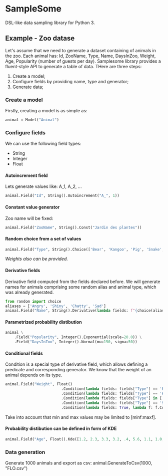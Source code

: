 # SampleSome
DSL-like data sampling library for Python 3.
## Example - Zoo datase
Let's assume that we need to generate a dataset containing of animals in the zoo. Each animal has: Id, ZooName, Type, Name, DaysInZoo, Weight, Age, Popularity (number of guests per day).
Samplesome library provides a fluent-style API to generate a table of data. THere are three steps:
1. Create a model;
2. Configure fields by providing name, type and generator;
3. Generate data;
### Create a model
Firstly, creating a model is as simple as:
```python
animal = Model("Animal")
```
### Configure fields
We can use the following field types:
- String
- Integer
- Float
#### Autoincrement field
Lets generate values like: A_1, A_2, ...
```python
animal.Field("Id", String().Autoincrement("A_", 1))
```
#### Constant value generator
Zoo name will be fixed:
```python
animal.Field("ZooName", String().Const("Jardin des plantes"))
```
#### Random choice from a set of values
```python
animal.Field("Type", String().Choice(['Bear', 'Kangoo', 'Pig', 'Snake', 'Cat']))
```
*Weights also can be provided.*
#### Derivative fields
Derivative field computed from the fields declared before. We will generate names for animals comprising some random alias and animal type, which was already generated.
```python
from random import choice
aliases = ['Angry', 'Shiny', 'Chatty', 'Sad']
animal.Field("Name", String().Derivative(lambda fields: f"{choice(aliases)} {fields['Type']}"))
```
#### Parametrized probability distibution
```python
animal \
    .Field("Popularity", Integer().Exponential(scale=20.0)) \
    .Field("DaysInZoo", Integer().Normal(mu=150, sigma=50))
```
#### Conditional fields
Condition is a special type of derivative field, which allows defining a predicate and corresponding generator. We know that the weight of an animal depends on its type.
```python
animal.Field("Weight", Float()
						 .Condition(lambda fields: fields["Type"] == 'Bear', lambda f: f.Normal(mu=50, sigma=10, minf=10))
						 .Condition(lambda fields: fields["Type"] == 'Kangoo', lambda f: f.Normal(mu=30, sigma=5, minf=5))
						 .Condition(lambda fields: fields["Type"] in ['Pig', 'Cat'], lambda f: f.Normal(mu=5, sigma=1, minf=1))
						 .Condition(lambda fields: fields["Type"] == 'Snake', lambda f: f.Exponential(scale=2, minf=1))
						 .Condition(lambda fields: True, lambda f: f.Const(NAN)))
```
Take into account that min and max values may be limited to [minf:maxf].
#### Probability distibution can be defined in form of KDE
```python
animal.Field("Age", Float().Kde([1.2, 2.3, 3.3, 3.2, .4, 5.6, 1.1, 1.0, 2.0, 2.1, 3.5, 6.7, 4.4, 7.7, 2.2, 5.5, 6.6, 1.2, 3.4, 9.0, 0.1, 3.2, 1.3, 2.5, 2.7], minf=0))
```
### Data generation
Generate 1000 animals and export as csv:
animal.GenerateToCsv(1000, "FLO.csv")
